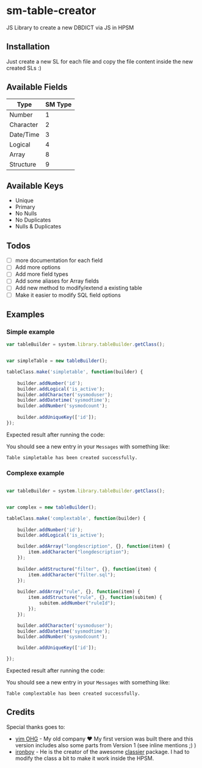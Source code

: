 # sm-table-creator

JS Library to create a new DBDICT via JS in HPSM

## Installation

Just create a new SL for each file and copy the file content inside the new created SLs :)

## Available Fields

| Type      | SM Type |
|-----------|---------|
| Number    | 1       |  
| Character | 2       |
| Date/Time | 3       |
| Logical   | 4       |
| Array     | 8       |
| Structure | 9       |

## Available Keys

* Unique
* Primary
* No Nulls
* No Duplicates
* Nulls & Duplicates

## Todos

- [ ] more documentation for each field
- [ ] Add more options
- [ ] Add more field types
- [ ] Add some aliases for Array fields 
- [ ] Add new method to modify/extend a existing table
- [ ] Make it easier to modify SQL field options

## Examples

### Simple example

```js
var tableBuilder = system.library.tableBuilder.getClass();


var simpleTable = new tableBuilder();

tableClass.make('simpletable', function(builder) {
	
	builder.addNumber('id');
	builder.addLogical('is_active');
	builder.addCharacter('sysmoduser');
	builder.addDatetime('sysmodtime');
	builder.addNumber('sysmodcount');
	
	builder.addUniqueKey(['id']);
});

```

Expected result after running the code:

You should see a new entry in your `Messages` with something like:

```
Table simpletable has been created successfully.
```


### Complexe example

```js

var tableBuilder = system.library.tableBuilder.getClass();


var complex = new tableBuilder();

tableClass.make('complextable', function(builder) {
	
	builder.addNumber('id');
	builder.addLogical('is_active');

	builder.addArray("longdescription", {}, function(item) {
		item.addCharacter("longdescription");
	});
	
	builder.addStructure("filter", {}, function(item) {
		item.addCharacter("filter.sql");
	});
	
	builder.addArray("rule", {}, function(item) {
		item.addStructure("rule", {}, function(subitem) {
			subitem.addNumber("ruleId");
		});
	});

	builder.addCharacter('sysmoduser');
	builder.addDatetime('sysmodtime');
	builder.addNumber('sysmodcount');

	builder.addUniqueKey(['id']);

});

```

Expected result after running the code:

You should see a new entry in your `Messages` with something like:

```
Table complextable has been created successfully.
```


## Credits

Special thanks goes to:

*  [yim OHG](https://www.y-im.de) - My old company :heart: My first version was built there and this version includes also some parts from Version 1 (see inline mentions ;) )
* [ironboy](https://github.com/ironboy) - He is the creator of the awesome [classier](https://github.com/ironboy/classier) package. I had to modify the class a bit to make it work inside the HPSM.
